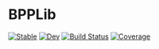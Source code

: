 # BPPLib

[![Stable](https://img.shields.io/badge/docs-stable-blue.svg)](https://rafaelmartinelli.github.io/BPPLib.jl/stable)
[![Dev](https://img.shields.io/badge/docs-dev-blue.svg)](https://rafaelmartinelli.github.io/BPPLib.jl/dev)
[![Build Status](https://github.com/rafaelmartinelli/BPPLib.jl/workflows/CI/badge.svg)](https://github.com/rafaelmartinelli/BPPLib.jl/actions)
[![Coverage](https://codecov.io/gh/rafaelmartinelli/BPPLib.jl/branch/master/graph/badge.svg)](https://codecov.io/gh/rafaelmartinelli/BPPLib.jl)
